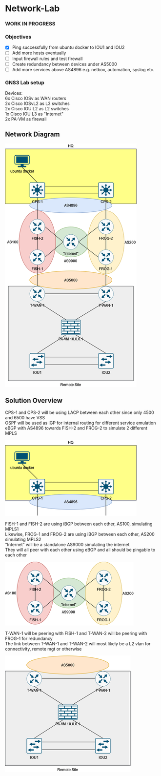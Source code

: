 # Network-Lab  

### WORK IN PROGRESS  

### Objectives  
- [x] Ping successfully from ubuntu docker to IOU1 and IOU2  
- [ ] Add more hosts eventually  
- [ ] Input firewall rules and test firewall  
- [ ] Create redundancy between devices under AS5000  
- [ ] Add more services above AS4896 e.g. netbox, automation, syslog etc.

### GNS3 Lab setup

Devices:  
6x Cisco IOSv as WAN routers  
2x Cisco IOSvL2 as L3 switches  
2x Cisco IOU L2 as L2 switches  
1x Cisco IOU L3 as "Internet"  
2x PA-VM as firewall 

## Network Diagram  
![alt text](https://github.com/ExactExtra/Network-Lab/blob/main/Diagrams/Network%20Lab%20v1.png)


## Solution Overview  
CPS-1 and CPS-2 will be using LACP between each other since only 4500 and 6500 have VSS  
OSPF will be used as iGP for internal routing for different service emulation    
eBGP with AS4896 towards FISH-2 and FROG-2 to simulate 2 different MPLS  

![alt text](https://github.com/ExactExtra/Network-Lab/blob/main/Diagrams/HQ%20compartment.png)  

FISH-1 and FISH-2 are using iBGP between each other, AS100, simulating MPLS1  
Likewise, FROG-1 and FROG-2 are using iBGP between each other, AS200 simulating MPLS2  
"Internet" will be a standalone AS9000 simulating the internet  
They will all peer with each other using eBGP and all should be pingable to each other  

![alt text](https://github.com/ExactExtra/Network-Lab/blob/main/Diagrams/ISP%20compartment.png)  

T-WAN-1 will be peering with FISH-1 and T-WAN-2 will be peering with FROG-1 for redundancy  
The link between T-WAN-1 and T-WAN-2 will most likely be a L2 vlan for connectivity, remote mgt or otherwise  

![alt text](https://github.com/ExactExtra/Network-Lab/blob/main/Diagrams/Remote%20site%20compartment.png)
